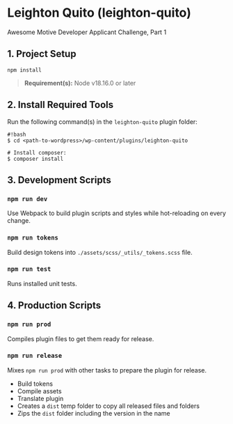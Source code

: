 # Leighton Quito (leighton-quito)

Awesome Motive Developer Applicant Challenge, Part 1

## 1. Project Setup

```
npm install
```

> **Requirement(s):** Node v18.16.0 or later

## 2. Install Required Tools

Run the following command(s) in the `leighton-quito` plugin folder:

```
#!bash
$ cd <path-to-wordpress>/wp-content/plugins/leighton-quito

# Install composer:
$ composer install
```

## 3. Development Scripts

### `npm run dev`

Use Webpack to build plugin scripts and styles while hot-reloading
on every change.

### `npm run tokens`

Build design tokens into `./assets/scss/_utils/_tokens.scss` file.

### `npm run test`

Runs installed unit tests.

## 4. Production Scripts

### `npm run prod`

Compiles plugin files to get them ready for release.

### `npm run release`

Mixes `npm run prod` with other tasks to prepare the plugin for release.

-   Build tokens
-   Compile assets
-   Translate plugin
-   Creates a `dist` temp folder to copy all released files and folders
-   Zips the `dist` folder including the version in the name
